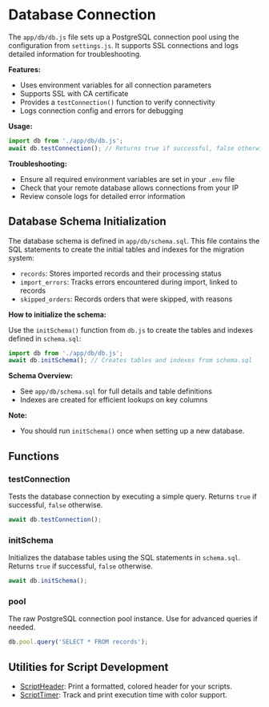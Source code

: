 # Database Connection

The `app/db/db.js` file sets up a PostgreSQL connection pool using the configuration from `settings.js`. It supports SSL connections and logs detailed information for troubleshooting.

**Features:**
- Uses environment variables for all connection parameters
- Supports SSL with CA certificate
- Provides a `testConnection()` function to verify connectivity
- Logs connection config and errors for debugging

**Usage:**
```js
import db from './app/db/db.js';
await db.testConnection(); // Returns true if successful, false otherwise
```

**Troubleshooting:**
- Ensure all required environment variables are set in your `.env` file
- Check that your remote database allows connections from your IP
- Review console logs for detailed error information

## Database Schema Initialization

The database schema is defined in `app/db/schema.sql`. This file contains the SQL statements to create the initial tables and indexes for the migration system:
- `records`: Stores imported records and their processing status
- `import_errors`: Tracks errors encountered during import, linked to records
- `skipped_orders`: Records orders that were skipped, with reasons

**How to initialize the schema:**

Use the `initSchema()` function from `db.js` to create the tables and indexes defined in `schema.sql`:

```js
import db from './app/db/db.js';
await db.initSchema(); // Creates tables and indexes from schema.sql
```

**Schema Overview:**
- See `app/db/schema.sql` for full details and table definitions
- Indexes are created for efficient lookups on key columns

**Note:**
- You should run `initSchema()` once when setting up a new database.

## Functions

### testConnection
Tests the database connection by executing a simple query. Returns `true` if successful, `false` otherwise.
```js
await db.testConnection();
```

### initSchema
Initializes the database tables using the SQL statements in `schema.sql`. Returns `true` if successful, `false` otherwise.
```js
await db.initSchema();
```

### pool
The raw PostgreSQL connection pool instance. Use for advanced queries if needed.
```js
db.pool.query('SELECT * FROM records');
```

## Utilities for Script Development
- [ScriptHeader](./script-header.md): Print a formatted, colored header for your scripts.
- [ScriptTimer](./script-timer.md): Track and print execution time with color support.

